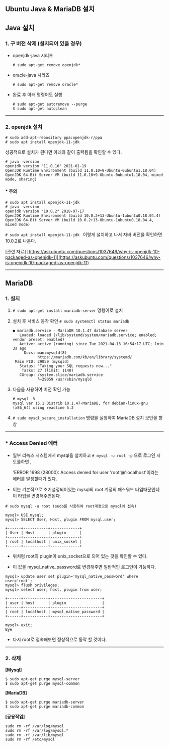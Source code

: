 ## Ubuntu Java & MariaDB 설치

## Java 설치

### 1. 구 버전 삭제 (설치되어 있을 경우)

* openjdk-java 시리즈

  `# sudo apt-get remove openjdk*`

* oracle-java 시리즈

  `# sudo apt-get remove oracle*`

* 완료 후 아래 명령어도 실행

  ```
  # sudo apt-get autoremove --purge
  $ sudo apt-get autoclean
  ```

-----

### 2. openjdk 설치

```
# sudo add-apt-repository ppa:openjdk-r/ppa
# sudo apt install openjdk-11-jdk
```

성공적으로 설치가 된다면 아래와 같이 출력됨을 확인할 수 있다.

```
# java -version
openjdk version "11.0.10" 2021-01-19
OpenJDK Runtime Environment (build 11.0.10+9-Ubuntu-0ubuntu1.18.04)
OpenJDK 64-Bit Server VM (build 11.0.10+9-Ubuntu-0ubuntu1.18.04, mixed mode, sharing)
```



#### * 주의

```
# sudo apt install openjdk-11-jdk
# java -version
openjdk version "10.0.2" 2018-07-17
OpenJDK Runtime Environment (build 10.0.2+13-Ubuntu-1ubuntu0.18.04.4)
OpenJDK 64-Bit Server VM (build 10.0.2+13-Ubuntu-1ubuntu0.18.04.4, mixed mode)
```

`# sudo apt install openjdk-11-jdk ` 이렇게 설치하고 나서 자바 버전을 확인하면 10.0.2로 나온다.

\[관련 자료] [https://askubuntu.com/questions/1037646/why-is-openjdk-10-packaged-as-openjdk-11](https://askubuntu.com/questions/1037646/why-is-openjdk-10-packaged-as-openjdk-11)

-----

## MariaDB

### 1. 설치

1. `# sudo apt-get install mariadb-server` 명령어로 설치

2. 설치 후 서비스 동작 확인 `# sudo systemctl status mariadb`

   ```
   ● mariadb.service - MariaDB 10.1.47 database server
      Loaded: loaded (/lib/systemd/system/mariadb.service; enabled; vendor preset: enabled)
      Active: active (running) since Tue 2021-04-13 16:54:17 UTC; 1min 3s ago
        Docs: man:mysqld(8)
              https://mariadb.com/kb/en/library/systemd/
    Main PID: 29059 (mysqld)
      Status: "Taking your SQL requests now..."
       Tasks: 27 (limit: 1140)
      CGroup: /system.slice/mariadb.service
              └─29059 /usr/sbin/mysqld          
   ```

3. 다음을 사용하여 버전 확인 가능

   ```
   # mysql -V
   mysql Ver 15.1 Distrib 10.1.47-MariaDB, for debian-linux-gnu (x86_64) using readline 5.2
   ```

4. `# sudo mysql_secure_installation` 명령을 실행하여 MariaDB 설치 보안을 향상

-----

### * Access Denied 에러

* 일부 리눅스 시스템에서 mysql을 설치하고 `# mysql -u root -p` 으로 로그인 시도를하면 ,

  'ERROR 1698 (28000): Access denied for user 'root'@'localhost'이라는 에러를 발생할때가 있다.

* 이는 기본적으로 초기설정되어있는 mysql의 root 계정의 패스워드 타입때문인데 이 타입을 변경해주면된다.

```
# sudo mysql -u root (sudo를 사용하여 root계정으로 mysql에 접속)

mysql> USE mysql;
mysql> SELECT User, Host, plugin FROM mysql.user;

+------+-----------+-------------+
| User | Host      | plugin      |
+------+-----------+-------------+
| root | localhost | unix_socket |
+------+-----------+-------------+
```

* 위처럼 root의 plugin이 unix_socket으로 되어 있는 것을 확인할 수 있다.

* 이 값을 mysql_native_password로 변경해주면 일반적인 로그인이 가능하다.

```
mysql> update user set plugin='mysql_native_password' where user='root';
mysql> flush privileges;
mysql> select user, host, plugin from user;

+------+-----------+-----------------------+
| user | host      | plugin                |
+------+-----------+-----------------------+
| root | localhost | mysql_native_password |
+------+-----------+-----------------------+

mysql> exit;
Bye
```

* 다시 root로 접속해보면 정상적으로 동작 할 것이다.

-----

### 2. 삭제

**[Mysql]**

```
$ sudo apt-get purge mysql-server
$ sudo apt-get purge mysql-common
```

**[MariaDB]**

```
$ sudo apt-get purge mariadb-server
$ sudo apt-get purge mariadb-common
```

**[공용작업]**

```
sudo rm -rf /var/log/mysql
sudo rm -rf /var/log/mysql.*
sudo rm -rf /var/lib/mysql
sudo rm -rf /etc/mysql
```

